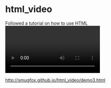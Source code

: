 # html_video

Followed a tutorial on how to use HTML <video> markup with some CSS to make a banner with video in it.

http://smugfox.github.io/html_video/demo3.html
